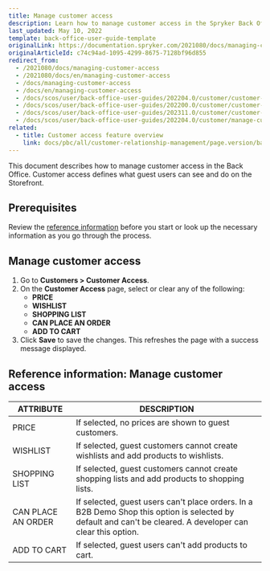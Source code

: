 ```yaml
---
title: Manage customer access
description: Learn how to manage customer access in the Spryker Back Office and configure their permissions for use and access of the storefront.
last_updated: May 10, 2022
template: back-office-user-guide-template
originalLink: https://documentation.spryker.com/2021080/docs/managing-customer-access
originalArticleId: c74c94ad-1095-4299-8675-7128bf96d855
redirect_from:
  - /2021080/docs/managing-customer-access
  - /2021080/docs/en/managing-customer-access
  - /docs/managing-customer-access
  - /docs/en/managing-customer-access
  - /docs/scos/user/back-office-user-guides/202204.0/customer/customer-customer-access-customer-groups/managing-customer-access.html
  - /docs/scos/user/back-office-user-guides/202200.0/customer/customer-customer-access-customer-groups/managing-customer-access.html
  - /docs/scos/user/back-office-user-guides/202311.0/customer/customer-customer-access-customer-groups/managing-customer-access.html
  - /docs/scos/user/back-office-user-guides/202204.0/customer/manage-customer-access.html
related:
  - title: Customer access feature overview
    link: docs/pbc/all/customer-relationship-management/page.version/base-shop/customer-access-feature-overview.html
---
```


This document describes how to manage customer access in the Back Office. Customer access defines what guest users can see and do on the Storefront.

## Prerequisites

Review the [reference information](#reference-information-manage-customer-access) before you start or look up the necessary information as you go through the process.

## Manage customer access

1. Go to **Customers&nbsp;<span aria-label="and then">></span> Customer Access**.
2. On the **Customer Access** page, select or clear any of the following:
    - **PRICE**
    - **WISHLIST**
    - **SHOPPING LIST**
    - **CAN PLACE AN ORDER**
    - **ADD TO CART**
3. Click **Save** to save the changes.
    This refreshes the page with a success message displayed.

## Reference information: Manage customer access


| ATTRIBUTE| DESCRIPTION |
|---|---|
| PRICE | If selected, no prices are shown to guest customers. |
| WISHLIST | If selected, guest customers cannot create wishlists and add products to wishlists.  |
| SHOPPING LIST | If selected, guest customers cannot create shopping lists and add products to shopping lists.  |
| CAN PLACE AN ORDER | If selected, guest users can't place orders. In a B2B Demo Shop this option is selected by default and can't be cleared. A developer can clear this option. |
| ADD TO CART | If selected, guest users can't add products to cart. |
